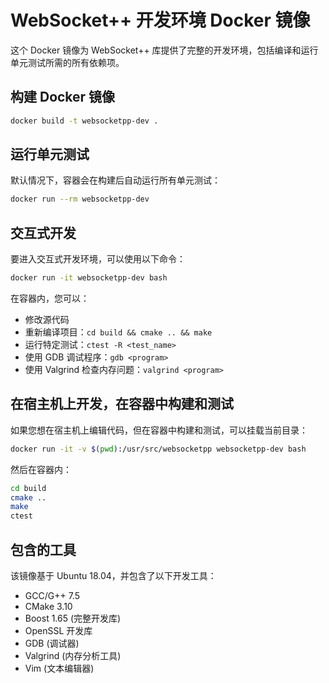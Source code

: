 # WebSocket++ 开发环境 Docker 镜像

这个 Docker 镜像为 WebSocket++ 库提供了完整的开发环境，包括编译和运行单元测试所需的所有依赖项。

## 构建 Docker 镜像

```bash
docker build -t websocketpp-dev .
```

## 运行单元测试

默认情况下，容器会在构建后自动运行所有单元测试：

```bash
docker run --rm websocketpp-dev
```

## 交互式开发

要进入交互式开发环境，可以使用以下命令：

```bash
docker run -it websocketpp-dev bash
```

在容器内，您可以：
- 修改源代码
- 重新编译项目：`cd build && cmake .. && make`
- 运行特定测试：`ctest -R <test_name>`
- 使用 GDB 调试程序：`gdb <program>`
- 使用 Valgrind 检查内存问题：`valgrind <program>`

## 在宿主机上开发，在容器中构建和测试

如果您想在宿主机上编辑代码，但在容器中构建和测试，可以挂载当前目录：

```bash
docker run -it -v $(pwd):/usr/src/websocketpp websocketpp-dev bash
```

然后在容器内：

```bash
cd build
cmake ..
make
ctest
```

## 包含的工具

该镜像基于 Ubuntu 18.04，并包含了以下开发工具：

- GCC/G++ 7.5
- CMake 3.10
- Boost 1.65 (完整开发库)
- OpenSSL 开发库
- GDB (调试器)
- Valgrind (内存分析工具)
- Vim (文本编辑器)
